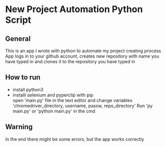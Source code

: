 # New Project Automation Python Script
## General
This is an app I wrote with python to automate my project creating process<br/>
App logs in to your github account, creates new repository with name you have typed in and clones it to the repository you have typed in

## How to run
- install python3 <br/>
- installl selenium and pyperclip with pip <br/>
open 'main.py' file in the text editor and change variables 'chromedriver_directory, username, passw, repo_directory'
Run 'py main.py' or 'python main.py' in the cmd

## Warning
In the end there might be some errors, but the app works correctly
